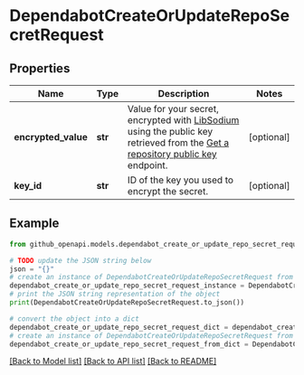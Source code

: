 # DependabotCreateOrUpdateRepoSecretRequest


## Properties

Name | Type | Description | Notes
------------ | ------------- | ------------- | -------------
**encrypted_value** | **str** | Value for your secret, encrypted with [LibSodium](https://libsodium.gitbook.io/doc/bindings_for_other_languages) using the public key retrieved from the [Get a repository public key](https://docs.github.com/rest/dependabot/secrets#get-a-repository-public-key) endpoint. | [optional] 
**key_id** | **str** | ID of the key you used to encrypt the secret. | [optional] 

## Example

```python
from github_openapi.models.dependabot_create_or_update_repo_secret_request import DependabotCreateOrUpdateRepoSecretRequest

# TODO update the JSON string below
json = "{}"
# create an instance of DependabotCreateOrUpdateRepoSecretRequest from a JSON string
dependabot_create_or_update_repo_secret_request_instance = DependabotCreateOrUpdateRepoSecretRequest.from_json(json)
# print the JSON string representation of the object
print(DependabotCreateOrUpdateRepoSecretRequest.to_json())

# convert the object into a dict
dependabot_create_or_update_repo_secret_request_dict = dependabot_create_or_update_repo_secret_request_instance.to_dict()
# create an instance of DependabotCreateOrUpdateRepoSecretRequest from a dict
dependabot_create_or_update_repo_secret_request_from_dict = DependabotCreateOrUpdateRepoSecretRequest.from_dict(dependabot_create_or_update_repo_secret_request_dict)
```
[[Back to Model list]](../README.md#documentation-for-models) [[Back to API list]](../README.md#documentation-for-api-endpoints) [[Back to README]](../README.md)



